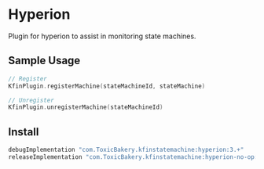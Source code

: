 # Hyperion
Plugin for hyperion to assist in monitoring state machines.

## Sample Usage
```kotlin
// Register
KfinPlugin.registerMachine(stateMachineId, stateMachine)

// Unregister
KfinPlugin.unregisterMachine(stateMachineId)
```

## Install
```groovy
debugImplementation "com.ToxicBakery.kfinstatemachine:hyperion:3.+"
releaseImplementation "com.ToxicBakery.kfinstatemachine:hyperion-no-op:3.+"
```